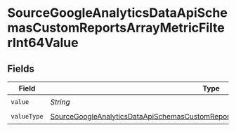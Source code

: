 # SourceGoogleAnalyticsDataApiSchemasCustomReportsArrayMetricFilterInt64Value


## Fields

| Field                                                                                                                                                                                                       | Type                                                                                                                                                                                                        | Required                                                                                                                                                                                                    | Description                                                                                                                                                                                                 |
| ----------------------------------------------------------------------------------------------------------------------------------------------------------------------------------------------------------- | ----------------------------------------------------------------------------------------------------------------------------------------------------------------------------------------------------------- | ----------------------------------------------------------------------------------------------------------------------------------------------------------------------------------------------------------- | ----------------------------------------------------------------------------------------------------------------------------------------------------------------------------------------------------------- |
| `value`                                                                                                                                                                                                     | *String*                                                                                                                                                                                                    | :heavy_check_mark:                                                                                                                                                                                          | N/A                                                                                                                                                                                                         |
| `valueType`                                                                                                                                                                                                 | [SourceGoogleAnalyticsDataApiSchemasCustomReportsArrayMetricFilterMetricsFilter4ValueType](../../models/shared/SourceGoogleAnalyticsDataApiSchemasCustomReportsArrayMetricFilterMetricsFilter4ValueType.md) | :heavy_check_mark:                                                                                                                                                                                          | N/A                                                                                                                                                                                                         |